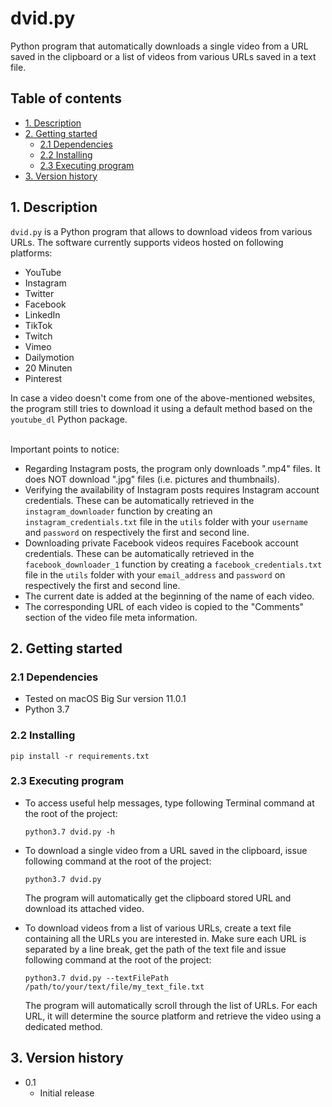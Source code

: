 # dvid.py
Python program that automatically downloads a single video from a URL saved in
the clipboard or a list of videos from various URLs saved in a text file.

## Table of contents
* [1. Description](#1-description)
* [2. Getting started](#2-getting-started)
    * [2.1 Dependencies](#21-dependencies)
    * [2.2 Installing](#22-installing)
    * [2.3 Executing program](#23-executing-program)
* [3. Version history](#3-version-history)

<!-- toc -->

## 1. Description
`dvid.py` is a Python program that allows to download videos from various URLs.
The software currently supports videos hosted on following platforms:
- YouTube
- Instagram
- Twitter
- Facebook
- LinkedIn
- TikTok
- Twitch
- Vimeo
- Dailymotion
- 20 Minuten
- Pinterest

In case a video doesn't come from one of the above-mentioned websites, the
program still tries to download it using a default method based on the
`youtube_dl` Python package.

\
Important points to notice:
- Regarding Instagram posts, the program only downloads ".mp4" files. It does
  NOT download ".jpg" files (i.e. pictures and thumbnails).
- Verifying the availability of Instagram posts requires Instagram account
  credentials. These can be automatically retrieved in the `instagram_downloader`
  function by creating an `instagram_credentials.txt` file in the `utils` folder
  with your `username` and `password` on respectively the first and second line.
- Downloading private Facebook videos requires Facebook account credentials.
  These can be automatically retrieved in the `facebook_downloader_1`
  function by creating a `facebook_credentials.txt` file in the `utils` folder
  with your `email_address` and `password` on respectively the first and second
  line.
- The current date is added at the beginning of the name of each video.
- The corresponding URL of each video is copied to the "Comments" section of the
  video file meta information.


## 2. Getting started

### 2.1 Dependencies
* Tested on macOS Big Sur version 11.0.1
* Python 3.7

### 2.2 Installing
`pip install -r requirements.txt`

### 2.3 Executing program
- To access useful help messages, type following Terminal command at the
  root of the project:
  
  `python3.7 dvid.py -h`


- To download a single video from a URL saved in the clipboard, issue following
  command at the root of the project:
  
  `python3.7 dvid.py`

  The program will automatically get the clipboard stored
  URL and download its attached video.
  

- To download videos from a list of various URLs, create a text file containing
  all the URLs you are interested in. Make sure each URL is separated by a line
  break, get the path of the text file and issue following command at the root 
  of the project:
  
  `python3.7 dvid.py --textFilePath /path/to/your/text/file/my_text_file.txt`

  The program will automatically scroll through the list of URLs. For each URL,
  it will determine the source platform and retrieve the video using a
  dedicated method.

## 3. Version history
* 0.1
    * Initial release